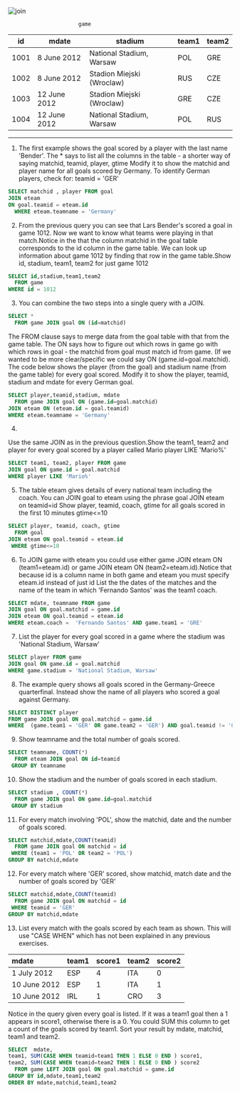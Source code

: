 ![join](FootballERD.png)

                          game
| id   | mdate        | stadium                   | team1 | team2 |
| ---- | ------------ | ------------------------- | ----- | ----- |
| 1001 | 8 June 2012  | National Stadium, Warsaw  | POL   | GRE   |
| 1002 | 8 June 2012  | Stadion Miejski (Wroclaw) | RUS   | CZE   |
| 1003 | 12 June 2012 | Stadion Miejski (Wroclaw) | GRE   | CZE   |
| 1004 | 12 June 2012 | National Stadium, Warsaw  | POL   | RUS   |

    
___


1. The first example shows the goal scored by a player with the last name 'Bender'. The * says to list all the columns in the table - a shorter way of saying matchid, teamid, player, gtime Modify it to show the matchid and player name for all goals scored by Germany. To identify German players, check for: teamid = 'GER'

```sql
SELECT matchid , player FROM goal
JOIN eteam
ON goal.teamid = eteam.id 
  WHERE eteam.teamname = 'Germany'

```

2. From the previous query you can see that Lars Bender's scored a goal in game 1012. Now we want to know what teams were playing in that match.Notice in the that the column matchid in the goal table corresponds to the id column in the game table. We can look up information about game 1012 by finding that row in the game table.Show id, stadium, team1, team2 for just game 1012

```sql
SELECT id,stadium,team1,team2
  FROM game
WHERE id = 1012

```

3. You can combine the two steps into a single query with a JOIN.

```sql
SELECT *
  FROM game JOIN goal ON (id=matchid)

```

The FROM clause says to merge data from the goal table with that from the game table. The ON says how to figure out which rows in game go with which rows in goal - the matchid from goal must match id from game. (If we wanted to be more clear/specific we could say
ON (game.id=goal.matchid). The code below shows the player (from the goal) and stadium name (from the game table) for every goal scored.
Modify it to show the player, teamid, stadium and mdate for every German goal.

```sql
SELECT player,teamid,stadium, mdate
  FROM game JOIN goal ON (game.id=goal.matchid)
JOIN eteam ON (eteam.id = goal.teamid)
WHERE eteam.teamname = 'Germany'
```

4.
Use the same JOIN as in the previous question.Show the team1, team2 and player for every goal scored by a player called Mario player LIKE 'Mario%'

```sql
SELECT team1, team2, player FROM game
JOIN goal ON game.id = goal.matchid
WHERE player LIKE 'Mario%'

```

5. The table eteam gives details of every national team including the coach. You can JOIN goal to eteam using the phrase goal JOIN eteam on teamid=id Show player, teamid, coach, gtime for all goals scored in the first 10 minutes gtime<=10

```sql
SELECT player, teamid, coach, gtime
  FROM goal 
JOIN eteam ON goal.teamid = eteam.id
 WHERE gtime<=10

```

6. To JOIN game with eteam you could use either
game JOIN eteam ON (team1=eteam.id) or game JOIN eteam ON (team2=eteam.id).Notice that because id is a column name in both game and eteam you must specify eteam.id instead of just id List the the dates of the matches and the name of the team in which 'Fernando Santos' was the team1 coach.

```sql
SELECT mdate, teamname FROM game
JOIN goal ON goal.matchid = game.id
JOIN eteam ON goal.teamid = eteam.id
WHERE eteam.coach =  'Fernando Santos' AND game.team1 = 'GRE' 

```

7. List the player for every goal scored in a game where the stadium was 'National Stadium, Warsaw'

```sql
SELECT player FROM game
JOIN goal ON game.id = goal.matchid
WHERE game.stadium = 'National Stadium, Warsaw'

```

8. The example query shows all goals scored in the Germany-Greece quarterfinal. Instead show the name of all players who scored a goal against Germany.

```sql
SELECT DISTINCT player
FROM game JOIN goal ON goal.matchid = game.id 
WHERE  (game.team1 = 'GER' OR game.team2 = 'GER') AND goal.teamid != 'GER'

```

9. Show teamname and the total number of goals scored.

```sql
SELECT teamname, COUNT(*)
  FROM eteam JOIN goal ON id=teamid
 GROUP BY teamname

```

10. Show the stadium and the number of goals scored in each stadium.

```sql
SELECT stadium , COUNT(*)
  FROM game JOIN goal ON game.id=goal.matchid
 GROUP BY stadium

```

11. For every match involving 'POL', show the matchid, date and the number of goals scored.

```sql
SELECT matchid,mdate,COUNT(teamid)
  FROM game JOIN goal ON matchid = id 
 WHERE (team1 = 'POL' OR team2 = 'POL')
GROUP BY matchid,mdate

```

12. For every match where 'GER' scored, show matchid, match date and the number of goals scored by 'GER'

```sql
SELECT matchid,mdate,COUNT(teamid)
  FROM game JOIN goal ON matchid = id 
 WHERE teamid = 'GER'
GROUP BY matchid,mdate

```

13. List every match with the goals scored by each team as shown. This will use "CASE WHEN" which has not been explained in any previous exercises.

| mdate        | team1 | score1 | team2 | score2 |
| :----------- | :---- | :----- | :---- | :----- |
| 1 July 2012  | ESP   | 4      | ITA   | 0      |
| 10 June 2012 | ESP   | 1      | ITA   | 1      |
| 10 June 2012 | IRL   | 1      | CRO   | 3      |

Notice in the query given every goal is listed. If it was a team1 goal then a 1 appears in score1, otherwise there is a 0. You could SUM this column to get a count of the goals scored by team1. Sort your result by mdate, matchid, team1 and team2.

```sql
SELECT  mdate,
team1, SUM(CASE WHEN teamid=team1 THEN 1 ELSE 0 END ) score1,
team2, SUM(CASE WHEN teamid=team2 THEN 1 ELSE 0 END ) score2
  FROM game LEFT JOIN goal ON goal.matchid = game.id
GROUP BY id,mdate,team1,team2
ORDER BY mdate,matchid,team1,team2

```